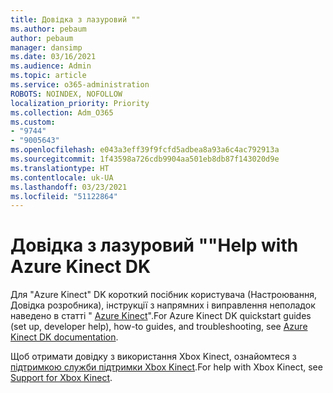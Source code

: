 ```yaml
---
title: Довідка з лазуровий ""
ms.author: pebaum
author: pebaum
manager: dansimp
ms.date: 03/16/2021
ms.audience: Admin
ms.topic: article
ms.service: o365-administration
ROBOTS: NOINDEX, NOFOLLOW
localization_priority: Priority
ms.collection: Adm_O365
ms.custom:
- "9744"
- "9005643"
ms.openlocfilehash: e043a3eff39f9fcfd5adbea8a93a6c4ac792913a
ms.sourcegitcommit: 1f43598a726cdb9904aa501eb8db87f143020d9e
ms.translationtype: HT
ms.contentlocale: uk-UA
ms.lasthandoff: 03/23/2021
ms.locfileid: "51122864"
---
```

# <a name="help-with-azure-kinect-dk"></a><span data-ttu-id="b8477-102">Довідка з лазуровий ""</span><span class="sxs-lookup"><span data-stu-id="b8477-102">Help with Azure Kinect DK</span></span>

<span data-ttu-id="b8477-103">Для "Azure Kinect" DK короткий посібник користувача (Настроювання, Довідка розробника), інструкції з напрямних і виправлення неполадок наведено в статті " [Azure Kinect](https://docs.microsoft.com/azure/kinect-dk/)".</span><span class="sxs-lookup"><span data-stu-id="b8477-103">For Azure Kinect DK quickstart guides (set up, developer help), how-to guides, and troubleshooting, see [Azure Kinect DK documentation](https://docs.microsoft.com/azure/kinect-dk/).</span></span>


<span data-ttu-id="b8477-104">Щоб отримати довідку з використання Xbox Kinect, ознайомтеся з [підтримкою служби підтримки Xbox Kinect](https://www.xbox.com/Search?q=kinect&rtc=1#nav-support).</span><span class="sxs-lookup"><span data-stu-id="b8477-104">For help with Xbox Kinect, see [Support for Xbox Kinect](https://www.xbox.com/Search?q=kinect&rtc=1#nav-support).</span></span>